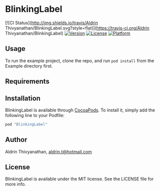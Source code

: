 # BlinkingLabel

[![CI Status](http://img.shields.io/travis/Aldrin Thivyanathan/BlinkingLabel.svg?style=flat)](https://travis-ci.org/Aldrin Thivyanathan/BlinkingLabel)
[![Version](https://img.shields.io/cocoapods/v/BlinkingLabel.svg?style=flat)](http://cocoapods.org/pods/BlinkingLabel)
[![License](https://img.shields.io/cocoapods/l/BlinkingLabel.svg?style=flat)](http://cocoapods.org/pods/BlinkingLabel)
[![Platform](https://img.shields.io/cocoapods/p/BlinkingLabel.svg?style=flat)](http://cocoapods.org/pods/BlinkingLabel)

## Usage

To run the example project, clone the repo, and run `pod install` from the Example directory first.

## Requirements

## Installation

BlinkingLabel is available through [CocoaPods](http://cocoapods.org). To install
it, simply add the following line to your Podfile:

```ruby
pod "BlinkingLabel"
```

## Author

Aldrin Thivyanathan, aldrin.t@hotmail.com

## License

BlinkingLabel is available under the MIT license. See the LICENSE file for more info.

